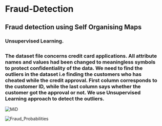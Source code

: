 # Fraud-Detection
## Fraud detection using Self Organising Maps
### Unsupervised Learning.
##   
### The dataset file concerns credit card applications. All attribute names and values had been changed to meaningless symbols to protect confidentiality of the data. We need to find the outliers in the dataset i.e finding the customers who has cheated while the credit approval. First column corresponds to the customer ID, while the last column says whether the customer got the approval or not. We use Unsupervised Learning approach to detect the outliers.

![MiD](https://user-images.githubusercontent.com/40026126/63153264-804a7200-c02b-11e9-8401-a7e9ac39b915.png)

![Fraud_Probabilities](https://user-images.githubusercontent.com/40026126/63153277-893b4380-c02b-11e9-841e-105e76781de1.png)
